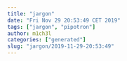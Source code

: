 ```yaml
---
title: "jargon"
date: "Fri Nov 29 20:53:49 CET 2019"
tags: ["jargon", "pipotron"]
author: m1ch3l
categories: ["generated"]
slug: "jargon/2019-11-29-20:53:49"
---
```



